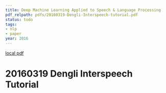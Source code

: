 ```yaml
---
title: Deep Machine Learning Applied to Speech & Language Processing
pdf_relpath: pdfs/20160319-Dengli-Interspeech-tutorial.pdf
status: todo
tags:
- nlp
- paper
year: 2016
---
```


[local pdf](../../../pdfs/20160319-Dengli-Interspeech-tutorial.pdf)

# 20160319 Dengli Interspeech Tutorial
